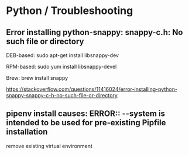 # Python / Troubleshooting

## Error installing python-snappy: snappy-c.h: No such file or directory

DEB-based: sudo apt-get install libsnappy-dev

RPM-based: sudo yum install libsnappy-devel

Brew: brew install snappy

https://stackoverflow.com/questions/11416024/error-installing-python-snappy-snappy-c-h-no-such-file-or-directory


## pipenv install causes: ERROR:: --system is intended to be used for pre-existing Pipfile installation

remove existing virtual environment
